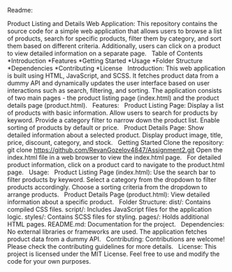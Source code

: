 Readme:


Product Listing and Details Web Application:
This repository contains the source code for a simple web application that allows users to browse a list of products, search for specific products, filter them by category, and sort them based on different criteria. Additionally, users can click on a product to view detailed information on a separate page.
 
Table of Contents
*Introduction
*Features
*Getting Started
*Usage
*Folder Structure
*Dependencies
*Contributing
*License
 
Introduction:
This web application is built using HTML, JavaScript, and SCSS. It fetches product data from a dummy API and dynamically updates the user interface based on user interactions such as search, filtering, and sorting. The application consists of two main pages - the product listing page (index.html) and the product details page (product.html).
 
Features:
 
Product Listing Page:
Display a list of products with basic information.
Allow users to search for products by keyword.
Provide a category filter to narrow down the product list.
Enable sorting of products by default or price.
 
Product Details Page:
Show detailed information about a selected product.
Display product image, title, price, discount, category, and stock.
 
Getting Started
Clone the repository:
git clone https://github.com/RevanGozelov4847/Assignment2.git
Open the index.html file in a web browser to view the index.html page.
 
For detailed product information, click on a product card to navigate to the product.html page.
 
Usage:
 
Product Listing Page (index.html):
Use the search bar to filter products by keyword.
Select a category from the dropdown to filter products accordingly.
Choose a sorting criteria from the dropdown to arrange products.
 
Product Details Page (product.html):
View detailed information about a specific product.
 
Folder Structure:
dist/: Contains compiled CSS files.
script/: Includes JavaScript files for the application logic.
styles/: Contains SCSS files for styling.
pages/: Holds additional HTML pages.
README.md: Documentation for the project.
 
Dependencies:
No external libraries or frameworks are used.
The application fetches product data from a dummy API.
 
Contributing:
Contributions are welcome! Please check the contributing guidelines for more details.
 
License:
This project is licensed under the MIT License. Feel free to use and modify the code for your own purposes.

